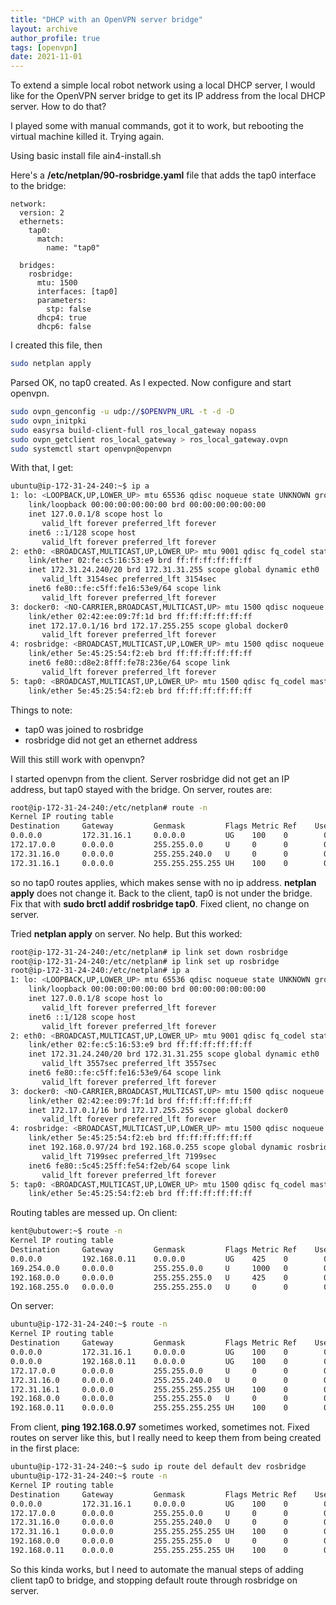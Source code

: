 ```yaml
---
title: "DHCP with an OpenVPN server bridge"
layout: archive
author_profile: true
tags: [openvpn]
date: 2021-11-01
---
```

To extend a simple local robot network using a local DHCP server, I would like for the OpenVPN server bridge to get its IP address from the local DHCP server. How to do that?

I played some with manual commands, got it to work, but rebooting the virtual machine killed it. Trying again.

Using basic install file ain4-install.sh

Here's a **/etc/netplan/90-rosbridge.yaml** file that adds the tap0 interface to the bridge:
```
network:
  version: 2
  ethernets:
    tap0:
      match:
        name: "tap0"

  bridges:
    rosbridge:
      mtu: 1500
      interfaces: [tap0]
      parameters:
        stp: false
      dhcp4: true
      dhcp6: false
```
I created this file, then
```bash
sudo netplan apply
```
Parsed OK, no tap0 created. As I expected. Now configure and start openvpn.
```bash
sudo ovpn_genconfig -u udp://$OPENVPN_URL -t -d -D
sudo ovpn_initpki
sudo easyrsa build-client-full ros_local_gateway nopass
sudo ovpn_getclient ros_local_gateway > ros_local_gateway.ovpn
sudo systemctl start openvpn@openvpn
```
With that, I get:
```bash
ubuntu@ip-172-31-24-240:~$ ip a
1: lo: <LOOPBACK,UP,LOWER_UP> mtu 65536 qdisc noqueue state UNKNOWN group default qlen 1000
    link/loopback 00:00:00:00:00:00 brd 00:00:00:00:00:00
    inet 127.0.0.1/8 scope host lo
       valid_lft forever preferred_lft forever
    inet6 ::1/128 scope host 
       valid_lft forever preferred_lft forever
2: eth0: <BROADCAST,MULTICAST,UP,LOWER_UP> mtu 9001 qdisc fq_codel state UP group default qlen 1000
    link/ether 02:fe:c5:16:53:e9 brd ff:ff:ff:ff:ff:ff
    inet 172.31.24.240/20 brd 172.31.31.255 scope global dynamic eth0
       valid_lft 3154sec preferred_lft 3154sec
    inet6 fe80::fe:c5ff:fe16:53e9/64 scope link 
       valid_lft forever preferred_lft forever
3: docker0: <NO-CARRIER,BROADCAST,MULTICAST,UP> mtu 1500 qdisc noqueue state DOWN group default 
    link/ether 02:42:ee:09:7f:1d brd ff:ff:ff:ff:ff:ff
    inet 172.17.0.1/16 brd 172.17.255.255 scope global docker0
       valid_lft forever preferred_lft forever
4: rosbridge: <BROADCAST,MULTICAST,UP,LOWER_UP> mtu 1500 qdisc noqueue state UP group default qlen 1000
    link/ether 5e:45:25:54:f2:eb brd ff:ff:ff:ff:ff:ff
    inet6 fe80::d8e2:8fff:fe78:236e/64 scope link 
       valid_lft forever preferred_lft forever
5: tap0: <BROADCAST,MULTICAST,UP,LOWER_UP> mtu 1500 qdisc fq_codel master rosbridge state UNKNOWN group default qlen 100
    link/ether 5e:45:25:54:f2:eb brd ff:ff:ff:ff:ff:ff
```
Things to note:
- tap0 was joined to rosbridge
- rosbridge did not get an ethernet address

Will this still work with openvpn?

I started openvpn from the client. Server rosbridge did not get an IP address, but tap0 stayed with the bridge. On server, routes are:
```bash
root@ip-172-31-24-240:/etc/netplan# route -n
Kernel IP routing table
Destination     Gateway         Genmask         Flags Metric Ref    Use Iface
0.0.0.0         172.31.16.1     0.0.0.0         UG    100    0        0 eth0
172.17.0.0      0.0.0.0         255.255.0.0     U     0      0        0 docker0
172.31.16.0     0.0.0.0         255.255.240.0   U     0      0        0 eth0
172.31.16.1     0.0.0.0         255.255.255.255 UH    100    0        0 eth0
```
so no tap0 routes applies, which makes sense with no ip address. **netplan apply** does not change it. Back to the client, tap0 is not under the bridge. Fix that with **sudo brctl addif rosbridge tap0**. Fixed client, no change on server.

Tried **netplan apply** on server. No help. But this worked:
```bash
root@ip-172-31-24-240:/etc/netplan# ip link set down rosbridge
root@ip-172-31-24-240:/etc/netplan# ip link set up rosbridge
root@ip-172-31-24-240:/etc/netplan# ip a
1: lo: <LOOPBACK,UP,LOWER_UP> mtu 65536 qdisc noqueue state UNKNOWN group default qlen 1000
    link/loopback 00:00:00:00:00:00 brd 00:00:00:00:00:00
    inet 127.0.0.1/8 scope host lo
       valid_lft forever preferred_lft forever
    inet6 ::1/128 scope host 
       valid_lft forever preferred_lft forever
2: eth0: <BROADCAST,MULTICAST,UP,LOWER_UP> mtu 9001 qdisc fq_codel state UP group default qlen 1000
    link/ether 02:fe:c5:16:53:e9 brd ff:ff:ff:ff:ff:ff
    inet 172.31.24.240/20 brd 172.31.31.255 scope global dynamic eth0
       valid_lft 3557sec preferred_lft 3557sec
    inet6 fe80::fe:c5ff:fe16:53e9/64 scope link 
       valid_lft forever preferred_lft forever
3: docker0: <NO-CARRIER,BROADCAST,MULTICAST,UP> mtu 1500 qdisc noqueue state DOWN group default 
    link/ether 02:42:ee:09:7f:1d brd ff:ff:ff:ff:ff:ff
    inet 172.17.0.1/16 brd 172.17.255.255 scope global docker0
       valid_lft forever preferred_lft forever
4: rosbridge: <BROADCAST,MULTICAST,UP,LOWER_UP> mtu 1500 qdisc noqueue state UP group default qlen 1000
    link/ether 5e:45:25:54:f2:eb brd ff:ff:ff:ff:ff:ff
    inet 192.168.0.97/24 brd 192.168.0.255 scope global dynamic rosbridge
       valid_lft 7199sec preferred_lft 7199sec
    inet6 fe80::5c45:25ff:fe54:f2eb/64 scope link 
       valid_lft forever preferred_lft forever
5: tap0: <BROADCAST,MULTICAST,UP,LOWER_UP> mtu 1500 qdisc fq_codel master rosbridge state UNKNOWN group default qlen 100
    link/ether 5e:45:25:54:f2:eb brd ff:ff:ff:ff:ff:ff
```
Routing tables are messed up. On client:
```bash
kent@ubutower:~$ route -n
Kernel IP routing table
Destination     Gateway         Genmask         Flags Metric Ref    Use Iface
0.0.0.0         192.168.0.11    0.0.0.0         UG    425    0        0 rosbridge
169.254.0.0     0.0.0.0         255.255.0.0     U     1000   0        0 eno1
192.168.0.0     0.0.0.0         255.255.255.0   U     425    0        0 rosbridge
192.168.255.0   0.0.0.0         255.255.255.0   U     0      0        0 tap0
```
On server:
```bash
ubuntu@ip-172-31-24-240:~$ route -n
Kernel IP routing table
Destination     Gateway         Genmask         Flags Metric Ref    Use Iface
0.0.0.0         172.31.16.1     0.0.0.0         UG    100    0        0 eth0
0.0.0.0         192.168.0.11    0.0.0.0         UG    100    0        0 rosbridge
172.17.0.0      0.0.0.0         255.255.0.0     U     0      0        0 docker0
172.31.16.0     0.0.0.0         255.255.240.0   U     0      0        0 eth0
172.31.16.1     0.0.0.0         255.255.255.255 UH    100    0        0 eth0
192.168.0.0     0.0.0.0         255.255.255.0   U     0      0        0 rosbridge
192.168.0.11    0.0.0.0         255.255.255.255 UH    100    0        0 rosbridge
```
From client, **ping 192.168.0.97** sometimes worked, sometimes not. Fixed routes on server like this, but I really need to keep them from being created in the first place:
```bash
ubuntu@ip-172-31-24-240:~$ sudo ip route del default dev rosbridge
ubuntu@ip-172-31-24-240:~$ route -n
Kernel IP routing table
Destination     Gateway         Genmask         Flags Metric Ref    Use Iface
0.0.0.0         172.31.16.1     0.0.0.0         UG    100    0        0 eth0
172.17.0.0      0.0.0.0         255.255.0.0     U     0      0        0 docker0
172.31.16.0     0.0.0.0         255.255.240.0   U     0      0        0 eth0
172.31.16.1     0.0.0.0         255.255.255.255 UH    100    0        0 eth0
192.168.0.0     0.0.0.0         255.255.255.0   U     0      0        0 rosbridge
192.168.0.11    0.0.0.0         255.255.255.255 UH    100    0        0 rosbridge
```
So this kinda works, but I need to automate the manual steps of adding client tap0 to bridge, and stopping default route through rosbridge on server.
